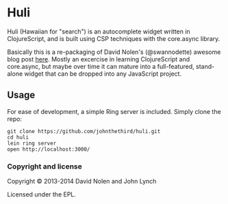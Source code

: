 # Huli

Huli (Hawaiian for "search") is an autocomplete widget written in ClojureScript, and is built using CSP techniques with the core.async library.

Basically this is a re-packaging of David Nolen's (@swannodette) awesome blog post [here](http://swannodette.github.io/2013/08/17/comparative/). Mostly an excercise in learning ClojureScript and core.async, but maybe over time it can mature into a full-featured, stand-alone widget that can be dropped into any JavaScript project.


## Usage

For ease of development, a simple Ring server is included. Simply clone the repo:

```
git clone https://github.com/johnthethird/huli.git
cd huli
lein ring server
open http://localhost:3000/
```


### Copyright and license

Copyright © 2013-2014 David Nolen and John Lynch

Licensed under the EPL.

